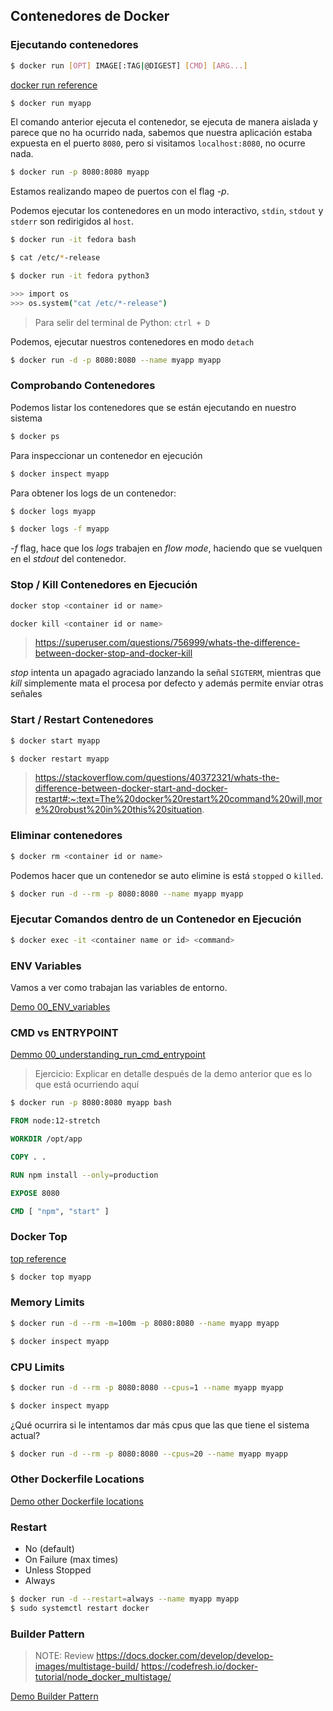 ## Contenedores de Docker

### Ejecutando contenedores

```bash
$ docker run [OPT] IMAGE[:TAG|@DIGEST] [CMD] [ARG...]
```

[docker run reference](https://docs.docker.com/engine/reference/run/)

```bash
$ docker run myapp
```

El comando anterior ejecuta el contenedor, se ejecuta de manera aislada y parece que no ha ocurrido nada, sabemos que nuestra aplicación estaba expuesta en el puerto `8080`, pero si visitamos `localhost:8080`, no ocurre nada.

```bash
$ docker run -p 8080:8080 myapp
```

Estamos realizando mapeo de puertos con el flag *-p*.

Podemos ejecutar los contenedores en un modo interactivo, `stdin`, `stdout` y `stderr` son redirigidos al `host`.

```bash
$ docker run -it fedora bash

$ cat /etc/*-release
```

```bash
$ docker run -it fedora python3

>>> import os
>>> os.system("cat /etc/*-release")
```

> Para selir del terminal de Python: `ctrl + D` 

Podemos, ejecutar nuestros contenedores en modo `detach`

```bash
$ docker run -d -p 8080:8080 --name myapp myapp
```

### Comprobando Contenedores

Podemos listar los contenedores que se están ejecutando en nuestro sistema

```bash
$ docker ps
```

Para inspeccionar un contenedor en ejecución

```bash
$ docker inspect myapp
```

Para obtener los logs de un contenedor:

```bash
$ docker logs myapp
```

```bash
$ docker logs -f myapp
```

*-f* flag, hace que los _logs_ trabajen en _flow mode_, haciendo que se vuelquen en el _stdout_ del contenedor. 

### Stop / Kill Contenedores en Ejecución

```bash
docker stop <container id or name>
```

```bash
docker kill <container id or name>
```

> https://superuser.com/questions/756999/whats-the-difference-between-docker-stop-and-docker-kill

_stop_ intenta un apagado agraciado lanzando la señal `SIGTERM`, mientras que _kill_ simplemente mata el procesa por defecto y además permite enviar otras señales

### Start / Restart Contenedores

```bash
$ docker start myapp
```

```bash
$ docker restart myapp
```

> https://stackoverflow.com/questions/40372321/whats-the-difference-between-docker-start-and-docker-restart#:~:text=The%20docker%20restart%20command%20will,more%20robust%20in%20this%20situation.

### Eliminar contenedores

```bash
$ docker rm <container id or name>
```

Podemos hacer que un contenedor se auto elimine is está `stopped` o `killed`.

```bash
$ docker run -d --rm -p 8080:8080 --name myapp myapp
```

### Ejecutar Comandos dentro de un Contenedor en Ejecución

```bash
$ docker exec -it <container name or id> <command>
```

### ENV Variables 

Vamos a ver como trabajan las variables de entorno.

[Demo 00_ENV_variables](03_docker_containers/00_ENV_variables)


### CMD vs ENTRYPOINT

[Demmo 00_understanding_run_cmd_entrypoint](02_docker/01_images/00_understanding_run_cmd_entrypoint)

> Ejercicio: Explicar en detalle después de la demo anterior que es lo que está ocurriendo aquí

```bash
$ docker run -p 8080:8080 myapp bash
```

```Dockerfile
FROM node:12-stretch

WORKDIR /opt/app

COPY . .

RUN npm install --only=production

EXPOSE 8080

CMD [ "npm", "start" ]
```

### Docker Top

[top reference](https://docs.docker.com/engine/reference/commandline/top/)

```bash
$ docker top myapp
```

### Memory Limits

```bash
$ docker run -d --rm -m=100m -p 8080:8080 --name myapp myapp
```

```bash
$ docker inspect myapp
```

### CPU Limits

```bash
$ docker run -d --rm -p 8080:8080 --cpus=1 --name myapp myapp
```

```bash
$ docker inspect myapp
```

¿Qué ocurrira si le intentamos dar más cpus que las que tiene el sistema actual?

```bash
$ docker run -d --rm -p 8080:8080 --cpus=20 --name myapp myapp
```

### Other Dockerfile Locations

[Demo other Dockerfile locations](03_contenedores/01_otras_localizaciones_dockerfile)

### Restart

* No (default)
* On Failure (max times)
* Unless Stopped
* Always

```bash
$ docker run -d --restart=always --name myapp myapp
$ sudo systemctl restart docker
```

### Builder Pattern

> NOTE: Review https://docs.docker.com/develop/develop-images/multistage-build/
> https://codefresh.io/docker-tutorial/node_docker_multistage/

[Demo Builder Pattern](03_contenedores/02_builder_pattern)